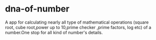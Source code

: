 # dna-of-number
A app for calculating nearly all type of mathematical  operations (square root, cube root,power up to 10,prime checker ,prime factors, log etc) of a number.One stop for all kind of number's details.
